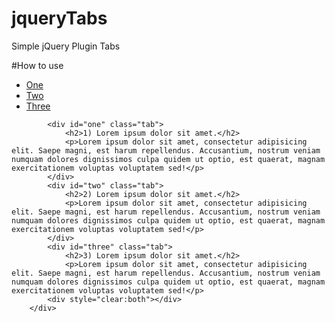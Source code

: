 # jqueryTabs
Simple jQuery Plugin Tabs

#How to use
<div class="tabs">
            <ul>
                <li><a href="#one">One</a></li>
                <li><a href="#two">Two</a></li>
                <li><a href="#three" class="active">Three</a></li>
            </ul>

            <div id="one" class="tab">
                <h2>1) Lorem ipsum dolor sit amet.</h2>
                <p>Lorem ipsum dolor sit amet, consectetur adipisicing elit. Saepe magni, est harum repellendus. Accusantium, nostrum veniam numquam dolores dignissimos culpa quidem ut optio, est quaerat, magnam exercitationem voluptas voluptatem sed!</p>
            </div>
            <div id="two" class="tab">
                <h2>2) Lorem ipsum dolor sit amet.</h2>
                <p>Lorem ipsum dolor sit amet, consectetur adipisicing elit. Saepe magni, est harum repellendus. Accusantium, nostrum veniam numquam dolores dignissimos culpa quidem ut optio, est quaerat, magnam exercitationem voluptas voluptatem sed!</p>
            </div>
            <div id="three" class="tab">
                <h2>3) Lorem ipsum dolor sit amet.</h2>
                <p>Lorem ipsum dolor sit amet, consectetur adipisicing elit. Saepe magni, est harum repellendus. Accusantium, nostrum veniam numquam dolores dignissimos culpa quidem ut optio, est quaerat, magnam exercitationem voluptas voluptatem sed!</p>
            <div style="clear:both"></div>
        </div>
 
